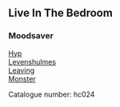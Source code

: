 ## Live In The Bedroom   
### Moodsaver  
[Hyp](http://www.archive.org/download/hc024/01_hyp.mp3)  
[Levenshulmes](http://www.archive.org/download/hc024/02_levenshulmes.mp3)  
[Leaving](http://www.archive.org/download/hc024/03_leaving.mp3)  
[Monster](http://www.archive.org/download/hc024/04_monster.mp3)  
  
Catalogue number: hc024  
  
